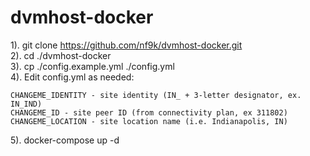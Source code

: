 # dvmhost-docker
1). git clone https://github.com/nf9k/dvmhost-docker.git  
2). cd ./dvmhost-docker  
3). cp ./config.example.yml ./config.yml  
4). Edit config.yml as needed:

    CHANGEME_IDENTITY - site identity (IN_ + 3-letter designator, ex. IN_IND)
    CHANGEME_ID - site peer ID (from connectivity plan, ex 311802)
    CHANGEME_LOCATION - site location name (i.e. Indianapolis, IN)

5). docker-compose up -d
